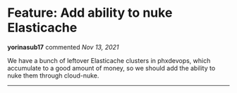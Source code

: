 # Feature: Add ability to nuke Elasticache

**yorinasub17** commented *Nov 13, 2021*

We have a bunch of leftover Elasticache clusters in phxdevops, which accumulate to a good amount of money, so we should add the ability to nuke them through cloud-nuke.
<br />
***


